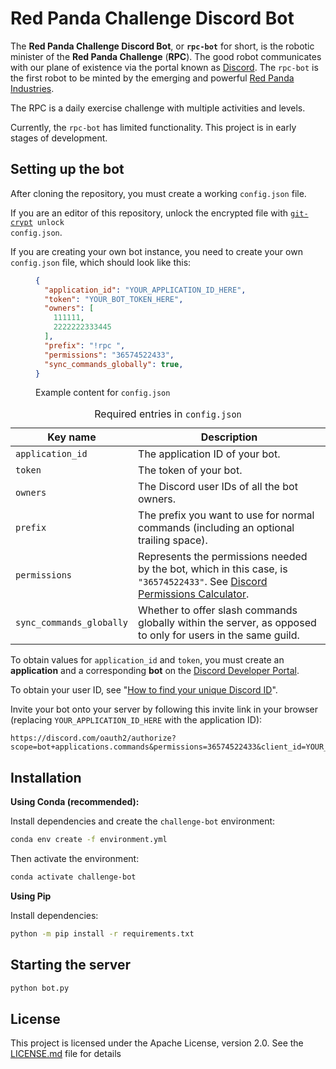 # Red Panda Challenge Discord Bot

The **Red Panda Challenge Discord Bot**, or **`rpc-bot`** for short, is the robotic minister of the **Red Panda Challenge** (**RPC**). The good robot communicates with our plane of existence via the portal known as [Discord](https://discord.com/). The `rpc-bot` is the first robot to be minted by the emerging and powerful [Red Panda Industries](https://github.com/red-panda-industries).

The RPC is a daily exercise challenge with multiple activities and levels.

Currently, the `rpc-bot` has limited functionality. This project is in early stages of development.

## Setting up the bot

After cloning the repository, you must create a working `config.json` file.

If you are an editor of this repository, unlock the encrypted file with <code>[git-crypt](https://www.agwa.name/projects/git-crypt/) unlock config.json</code>.

If you are creating your own bot instance, you need to create your own `config.json` file, which should look like this:

<figure>

```json
{
  "application_id": "YOUR_APPLICATION_ID_HERE",
  "token": "YOUR_BOT_TOKEN_HERE",
  "owners": [
    111111,
    2222222333445
  ],
  "prefix": "!rpc ",
  "permissions": "36574522433",
  "sync_commands_globally": true,
}
```

<figcaption>
Example content for <code>config.json</code>
</figcaption>
</figure>

<table>
  <caption>Required entries in <code>config.json</code></caption>
  <thead>
    <tr>
      <th>Key name</th>
      <th>Description</th>
    </tr>
  </thead>
  <tbody>
    <tr>
      <td><code>application_id</code></td>
      <td>The application ID of your bot.</td>
    </tr>
    <tr>
      <td><code>token</code></td>
      <td>The token of your bot.</td>
    </tr>
    <tr>
      <td><code>owners</code></td>
      <td>The Discord user IDs of all the bot owners.</td>
    </tr>
    <tr>
      <td><code>prefix</code></td>
      <td>The prefix you want to use for normal commands (including an optional trailing space).</td>
    </tr>
    <tr>
      <td><code>permissions</code></td>
      <td>Represents the permissions needed by the bot, which in this case, is <code>"36574522433"</code>. See <a href="https://discordapi.com/permissions.html">Discord Permissions Calculator</a>.</td>
    </tr>
    <tr>
      <td><code>sync_commands_globally</code></td>
      <td>Whether to offer slash commands globally within the server, as opposed to only for users in the same guild.</td>
  </tbody>
</table>

To obtain values for `application_id` and `token`, you must create an **application** and a corresponding **bot** on the [Discord Developer Portal](https://discord.com/developers/applications).

To obtain your user ID, see "[How to find your unique Discord ID](http://web.archive.org/web/20230313045358/https://www.businessinsider.com/guides/tech/discord-id)".

Invite your bot onto your server by following this invite link in your browser (replacing `YOUR_APPLICATION_ID_HERE` with the application ID):

```
https://discord.com/oauth2/authorize?scope=bot+applications.commands&permissions=36574522433&client_id=YOUR_APPLICATION_ID_HERE
```

## Installation

**Using Conda (recommended):**

Install dependencies and create the `challenge-bot` environment:

```bash
conda env create -f environment.yml
```

Then activate the environment:

```bash
conda activate challenge-bot
```

**Using Pip**

Install dependencies:

```bash
python -m pip install -r requirements.txt
```

## Starting the server

```bash
python bot.py
```

## License

This project is licensed under the Apache License, version&nbsp;2.0. See the [LICENSE.md](LICENSE.md) file for details
